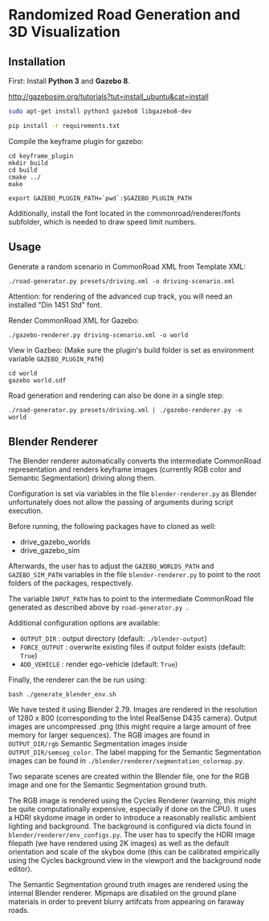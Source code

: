 # Randomized Road Generation and 3D Visualization

## Installation

First: Install **Python 3** and **Gazebo 8**.

http://gazebosim.org/tutorials?tut=install_ubuntu&cat=install

```sh
sudo apt-get install python3 gazebo8 libgazebo8-dev

pip install -r requirements.txt
```

Compile the keyframe plugin for gazebo:

```
cd keyframe_plugin
mkdir build
cd build
cmake ../
make

export GAZEBO_PLUGIN_PATH=`pwd`:$GAZEBO_PLUGIN_PATH
```

Additionally, install the font located in the commonroad/renderer/fonts subfolder, which is needed to draw speed limit numbers.

## Usage
Generate a random scenario in CommonRoad XML from Template XML:

```
./road-generator.py presets/driving.xml -o driving-scenario.xml
```

Attention: for rendering of the advanced cup track, you will need an installed "Din 1451 Std" font.

Render CommonRoad XML for Gazebo:

```
./gazebo-renderer.py driving-scenario.xml -o world
```

View in Gazbeo:
(Make sure the plugin's build folder is set as environment variable `GAZEBO_PLUGIN_PATH`)

```
cd world
gazebo world.sdf
```

Road generation and rendering can also be done in a single step:

```
./road-generator.py presets/driving.xml | ./gazebo-renderer.py -o world
```

## Blender Renderer

The Blender renderer automatically converts the intermediate CommonRoad representation and renders keyframe images (currently RGB color and Semantic Segmentation) driving along them.

Configuration is set via variables in the file ```blender-renderer.py``` as Blender unfortunately does not allow the passing of arguments during script execution.

Before running, the following packages have to cloned as well:
- drive_gazebo_worlds
- drive_gazebo_sim

Afterwards, the user has to adjust the ```GAZEBO_WORLDS_PATH``` and ```GAZEBO_SIM_PATH``` variables in the file ```blender-renderer.py``` to point to the root folders of the packages, respectively. 

The variable ```INPUT_PATH``` has to point to the intermediate CommonRoad file generated as described above by ```road-generator.py ```.

Additional configuration options are available:
- ```OUTPUT_DIR``` : output directory (default: ```./blender-output```)
- ```FORCE_OUTPUT``` : overwrite existing files if output folder exists (default: ```True```)
- ```ADD_VEHICLE``` : render ego-vehicle (default: ```True```)

Finally, the renderer can the be run using:
```
bash ./generate_blender_env.sh
```

We have tested it using Blender 2.79. Images are rendered in the resolution of 1280 x 800 (corresponding to the Intel RealSense D435 camera). Output images are uncompressed .png (this might require a large amount of free memory for larger sequences). The RGB images are found in ```OUTPUT_DIR/rgb``` Semantic Segmentation images inside ```OUTPUT_DIR/semseg_color```.  The label mapping for the Semantic Segmentation images can be found in ```./blender/renderer/segmentation_colormap.py```.

Two separate scenes are created within the Blender file, one for the RGB image and one for the Semantic Segmentation ground truth.

The RGB image is rendered using the Cycles Renderer (warning, this might be quite computationally expensive, especially if done on the CPU). It uses a HDRI skydome image in order to introduce a reasonably realistic ambient lighting and background. The background is configured via dicts found in ```blender/renderer/env_configs.py```. 
The user has to specify the HDRI image filepath (we have rendered using 2K images) as well as the default orientation and scale of the skybox dome (this can be calibrated empirically using the Cycles background view in the viewport and the background node editor).

The Semantic Segmentation ground truth images are rendered using the internal Blender renderer. Mipmaps are disabled on the ground plane materials in order to prevent blurry artifcats from appearing on faraway roads. 